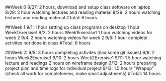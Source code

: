 ##Week 0
8/27: 2 hours, download and setup class software on laptop
8/28: 2 hour watching lectures and reading material
8/29: 2 hours watching lectures and reading material
#Total: 6 hours

##Week 1
9/1: 1 hour setting up class programs on desktop
     1 hour Week1Exersise1
9/2: 2 hours Week1Exersise1
     1 hour watching videos for week 2
9/4: 2 hours watching videos for week 2
9/5: 1 hour complete activites not done in class
#Total: 8 hours     

##Week 2:
9/8: 3 hours completing activites (had some git issues)
9/9: 2 hours Week2Exercise1
9/10: 2 hours Week2Exersise1
9/11: 1.5 hour watching lecture and readings
      2 hours on wireframe design
9/12: 2 hours preparing project plan and time logs for individual project
9/13: 1.5 hours "Wrapup" (check all work for completeness, make small adjustments)
#Total: 14 hours
